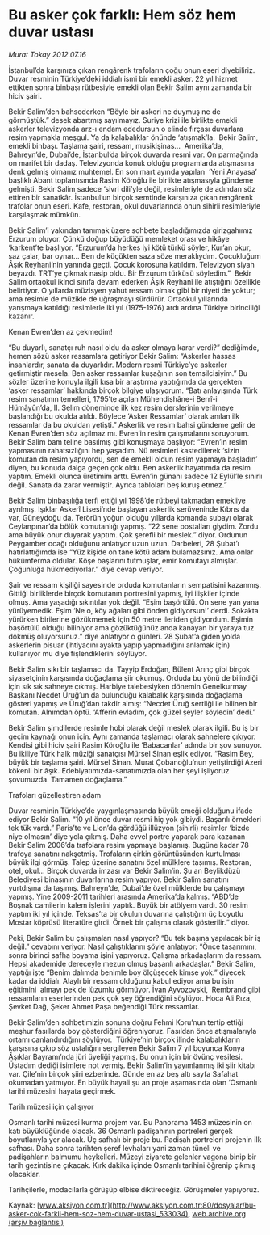 # Bu asker çok farklı: Hem söz hem duvar ustası

*Murat Tokay 2012.07.16*

<div class="pNewsDetailMainContent" itemprop="articleBody">
 <p>
  İstanbul’da karşınıza çıkan rengârenk trafoların çoğu onun eseri diyebiliriz. Duvar resminin Türkiye’deki iddialı ismi bir emekli asker. 22 yıl hizmet ettikten sonra binbaşı rütbesiyle emekli olan Bekir Salim aynı zamanda bir hiciv şairi.
 </p>
 <p>
  Bekir Salim’den bahsederken “Böyle bir askeri ne duymuş ne de görmüştük.” desek abartmış sayılmayız. Suriye krizi ile birlikte emekli askerler televizyonda arz-ı endam ededursun o elinde fırçası duvarlara resim yapmakla meşgul. Ya da kalabalıklar önünde ‘atışmak’la.  Bekir Salim, emekli binbaşı. Taşlama şairi, ressam, musikişinas…  Amerika’da, Bahreyn’de, Dubai’de, İstanbul’da birçok duvarda resmi var. On parmağında on marifet bir dadaş. Televizyonda konuk olduğu programlarda atışmasına denk gelmiş olmanız muhtemel. En son mart ayında yapılan  ‘Yeni Anayasa’ başlıklı Abant toplantısında Rasim Köroğlu ile birlikte atışmasıyla gündeme gelmişti. Bekir Salim sadece ‘sivri dili’yle değil, resimleriyle de adından söz ettiren bir sanatkâr. İstanbul’un birçok semtinde karşınıza çıkan rengârenk trafolar onun eseri. Kafe, restoran, okul duvarlarında onun sihirli resimleriyle karşılaşmak mümkün.
  <p>
   Bekir Salim’i yakından tanımak üzere sohbete başladığımızda girizgahımız Erzurum oluyor. Çünkü doğup büyüdüğü memleket orası ve hikâye ‘karkent’te başlıyor. “Erzurum’da herkes iyi kötü türkü söyler, Kur’an okur, saz çalar, bar oynar… Ben de küçükten saza söze meraklıydım. Çocukluğum Âşık Reyhani’nin yanında geçti. Çocuk korosuna katıldım. Televizyon siyah beyazdı. TRT’ye çıkmak nasip oldu. Bir Erzurum türküsü söyledim.”  Bekir Salim ortaokul ikinci sınıfa devam ederken Âşık Reyhani ile atıştığını özellikle belirtiyor. O yıllarda müzisyen yahut ressam olmak gibi bir niyeti de yoktur; ama resimle de müzikle de uğraşmayı sürdürür. Ortaokul yıllarında yarışmaya katıldığı resimlerle iki yıl (1975-1976) ardı ardına Türkiye birinciliği kazanır.
   <p>
    <p>
     Kenan Evren’den az çekmedim!
     <p>
      “Bu duyarlı, sanatçı ruh nasıl oldu da asker olmaya karar verdi?” dediğimde, hemen sözü asker ressamlara getiriyor Bekir Salim: “Askerler hassas insanlardır, sanata da duyarlıdır. Modern resmi Türkiye’ye askerler getirmiştir mesela. Ben asker ressamlar kuşağının son temsilcisiyim.” Bu sözler üzerine konuyla ilgili kısa bir araştırma yaptığımda da gerçekten ‘asker ressamlar’ hakkında birçok bilgiye ulaşıyorum. “Batı anlayışında Türk resim sanatının temelleri, 1795’te açılan Mühendishâne-i Berrî-i Hümâyûn’da, II. Selim döneminde ilk kez resim derslerinin verilmeye başlandığı bu okulda atıldı. Böylece ‘Asker Ressamlar’ olarak anılan ilk ressamlar da bu okuldan yetişti.” Askerlik ve resim bahsi gündeme gelir de Kenan Evren’den söz açılmaz mı. Evren’in resim çalışmalarını soruyorum. Bekir Salim bam teline basılmış gibi konuşmaya başlıyor: “Evren’in resim yapmasının rahatsızlığını hep yaşadım. Nü resimleri kastedilerek ‘sizin komutan da resim yapıyordu, sen de emekli oldun resim yapmaya başladın’ diyen, bu konuda dalga geçen çok oldu. Ben askerlik hayatımda da resim yaptım. Emekli olunca üretimim arttı. Evren’in günahı sadece 12 Eylül’le sınırlı değil. Sanata da zarar vermiştir. Ayrıca tabloları beş kuruş etmez.”
      <p>
       Bekir Salim binbaşılığa terfi ettiği yıl 1998’de rütbeyi takmadan emekliye ayrılmış. Işıklar Askerî Lisesi’nde başlayan askerlik serüveninde Kıbrıs da var, Güneydoğu da. Terörün yoğun olduğu yıllarda komanda subayı olarak Ceylanpınar’da bölük komutanlığı yapmış. “22 sene postalları giydim. Zordu ama büyük onur duyarak yaptım. Çok şerefli bir meslek.” diyor. Ordunun Peygamber ocağı olduğunu anlatıyor uzun uzun. Darbeleri, 28 Şubat’ı hatırlattığımda ise “Yüz kişide on tane kötü adam bulamazsınız. Ama onlar hükümferma oldular. Köşe başlarını tutmuşlar, emir komutayı almışlar. Çoğunluğa hükmediyorlar.” diye cevap veriyor.
       <p>
        Şair ve ressam kişiliği sayesinde orduda komutanların sempatisini kazanmış. Gittiği birliklerde birçok komutanın portresini yapmış, iyi ilişkiler içinde olmuş. Ama yaşadığı sıkıntılar yok değil. “Eşim başörtülü. On sene yan yana yürüyemedik. Eşim ‘Ne o, köy ağaları gibi önden gidiyorsun!’ derdi. Sokakta yürürken birilerine gözükmemek için 50 metre ileriden gidiyordum. Eşimin başörtülü olduğu biliniyor ama gözüktüğünüz anda kanayan bir yaraya tuz dökmüş oluyorsunuz.” diye anlatıyor o günleri. 28 Şubat’a giden yolda askerlerin pisuar (ihtiyacını ayakta yapıp yapmadığını anlamak için) kullanıyor mu diye fişlendiklerini söylüyor.
        <p>
         Bekir Salim sıkı bir taşlamacı da. Tayyip Erdoğan, Bülent Arınç gibi birçok siyasetçinin karşısında doğaçlama şiir okumuş. Orduda bu yönü de bilindiği için sık sık sahneye çıkmış. Harbiye talebesiyken dönemin Genelkurmay Başkanı Necdet Üruğ’un da bulunduğu kalabalık karşısında doğaçlama gösteri yapmış ve Üruğ’dan takdir almış: “Necdet Üruğ sertliği ile bilinen bir komutan. Alnımdan öptü. ‘Afferin evladım, çok güzel şeyler söyledin’ dedi.”
         <p>
          Bekir Salim şimdilerde resimle hobi olarak değil meslek olarak ilgili. Bu iş bir geçim kaynağı onun için. Aynı zamanda taşlamacı olarak sahnelere çıkıyor. Kendisi gibi hiciv şairi Rasim Köroğlu ile ‘Babacanlar’ adında bir şov sunuyor. Bu ikiliye Türk halk müziği sanatçısı Mürsel Sinan eşlik ediyor. “Rasim Bey, büyük bir taşlama şairi. Mürsel Sinan. Murat Çobanoğlu’nun yetiştirdiği Azeri kökenli bir âşık. Edebiyatımızda-sanatımızda olan her şeyi işliyoruz şovumuzda. Tamamen doğaçlama.”
          <p>
           <p>
            Trafoları güzelleştiren adam
            <p>
             Duvar resminin Türkiye’de yaygınlaşmasında büyük emeği olduğunu ifade ediyor Bekir Salim. “10 yıl önce duvar resmi hiç yok gibiydi. Başarılı örnekleri tek tük vardı.” Paris’te ve Lion’da gördüğü illüzyon (sihirli) resimler ‘bizde niye olmasın’ diye yola çıkmış. Daha evvel portre yaparak para kazanan Bekir Salim 2006’da trafolara resim yapmaya başlamış. Bugüne kadar 78 trafoya sanatını nakşetmiş. Trofaların çirkin görüntüsünden kurtulması büyük ilgi görmüş. Talep üzerine sanatını özel mülklere taşımış. Restoran, otel, okul… Birçok duvarda imzası var Bekir Salim’in. Şu an Beylikdüzü Belediyesi binasının duvarlarına resim yapıyor. Bekir Salim sanatını yurtdışına da taşımış. Bahreyn’de, Dubai’de özel mülklerde bu çalışmayı yapmış. Yine 2009-2011 tarihleri arasında Amerika’da kalmış. “ABD’de Boşnak camilerin kalem işlerini yaptık. Buyük bir atölyem vardı. 30 resim yaptım iki yıl içinde. Teksas’ta bir okulun duvarına çalıştığım üç boyutlu Mostar köprüsü literatüre girdi. Örnek bir çalışma olarak gösterilir.“ diyor.
             <p>
              Peki, Bekir Salim bu çalışmaları nasıl yapıyor? “Bu tek başına yapılacak bir iş değil.” cevabını veriyor. Nasıl çalıştıklarını şöyle anlatıyor: “Önce tasarımını, sonra birinci safha boyama işini yapıyoruz. Çalışma arkadaşlarım da ressam. Hepsi akademide dereceyle mezun olmuş başarılı arkadaşlar.” Bekir Salim, yaptığı işte “Benim dalımda benimle boy ölçüşecek kimse yok.” diyecek kadar da iddialı. Alaylı bir ressam olduğunu kabul ediyor ama bu işin eğitimini  almayı pek de lüzumlu görmüyor. İvan Ayvozovski,  Rembrand gibi ressamların eserlerinden pek çok şey öğrendiğini söylüyor. Hoca Ali Rıza, Şevket Dağ, Şeker Ahmet Paşa beğendiği Türk ressamlar.
              <p>
               Bekir Salim’den sohbetimizin sonuna doğru Fehmi Koru’nun tertip ettiği meşhur fasıllarda boy gösterdiğini öğreniyoruz. Fasıldan önce atışmalarıyla ortamı canlandırdığını söylüyor.  Türkiye’nin birçok ilinde kalabalıkların karşısına çıkıp söz ustalığını sergileyen Bekir Salim 7 yıl boyunca Konya Âşıklar Bayramı’nda jüri üyeliği yapmış. Bu onun için bir övünç vesilesi. Üstadım dediği isimlere not vermiş. Bekir Salim’in yayımlanmış iki şiir kitabı var. Çile’nin birçok şiiri ezberinde. Günde en az beş altı sayfa Safahat okumadan yatmıyor. En büyük hayali şu an proje aşamasında olan ‘Osmanlı tarihi müzesini hayata geçirmek.
              </p>
              <p>
               Tarih müzesi için çalışıyor
               <p>
                Osmanlı tarihi müzesi kurma projem var. Bu Panorama 1453 müzesinin on katı büyüklüğünde olacak. 36 Osmanlı padişahının portreleri gerçek boyutlarıyla yer alacak. Üç safhalı bir proje bu. Padişah portreleri projenin ilk safhası. Daha sonra tarihten şeref levhaları yani zaman tüneli ve padişahların balmumu heykelleri. Müzeyi ziyarete gelenler vagona binip bir tarih gezintisine çıkacak. Kırk dakika içinde Osmanlı tarihini öğrenip çıkmış olacaklar.
                <p>
                 Tarihçilerle, modacılarla görüşüp elbise diktireceğiz. Görüşmeler yapıyoruz.
                </p>
               </p>
              </p>
             </p>
            </p>
           </p>
          </p>
         </p>
        </p>
       </p>
      </p>
     </p>
    </p>
   </p>
  </p>
 </p>
</div>


Kaynak: [www.aksiyon.com.tr](http://www.aksiyon.com.tr:80/dosyalar/bu-asker-cok-farkli-hem-soz-hem-duvar-ustasi_533034), [web.archive.org (arşiv bağlantısı)](http://web.archive.org/web/20150512033645/http://www.aksiyon.com.tr:80/dosyalar/bu-asker-cok-farkli-hem-soz-hem-duvar-ustasi_533034)
